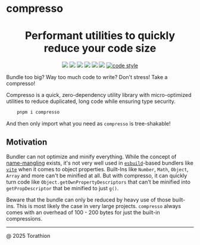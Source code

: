 # compresso

<p align="center">
<h1 align="center">Performant utilities to quickly reduce your code size</h1>
<p align="center">
  <a href="https://www.npmjs.com/package/compresso"><img src="https://img.shields.io/npm/v/compresso?style=for-the-badge&logo=npm"/></a>
  <a href="https://npmtrends.com/compresso"><img src="https://img.shields.io/npm/dm/compresso?style=for-the-badge"/></a>
  <a href="https://bundlephobia.com/package/compresso"><img src="https://img.shields.io/bundlephobia/minzip/compresso?style=for-the-badge"/></a>
  <a href="./LICENSE"><img src="https://img.shields.io/github/license/Torathion/compresso?style=for-the-badge"/></a>
  <a href="https://codecov.io/gh/torathion/compresso"><img src="https://codecov.io/gh/torathion/compresso/branch/main/graph/badge.svg?style=for-the-badge" /></a>
  <a href="https://github.com/torathion/compresso/actions"><img src="https://img.shields.io/github/actions/workflow/status/torathion/compresso/build.yml?style=for-the-badge&logo=esbuild"/></a>
  <a href="https://github.com/prettier/prettier#readme"><img alt="code style" src="https://img.shields.io/badge/code_style-prettier-ff69b4.svg?style=for-the-badge&logo=prettier"></a>
</p>
</p>

Bundle too big? Way too much code to write? Don't stress! Take a compresso!

Compresso is a quick, zero-dependency utility library with micro-optimized utilities to reduce duplicated, long code while ensuring type security.

```powershell
    pnpm i compresso
```

And then only import what you need as `compresso` is tree-shakable!

## Motivation

Bundler can not optimize and minify everything. While the concept of [name-mangling](https://en.wikipedia.org/wiki/Name_mangling) exists, it's not very well used in [`esbuild`](https://esbuild.github.io/)-based bundlers like [`vite`](https://vite.dev/) when it comes to object properties. Built-Ins like `Number`, `Math`, `Object`, `Array` and more can't be minified at all. But with compresso, it can quickly turn code like `Object.getOwnPropertyDescriptors` that can't be minified into `getPropDescriptor` that be minified to just `g()`.

Beware that the bundle can only be reduced by heavy use of those built-ins. This is most likely the case in very large projects. `compresso` always comes with an overhead of 100 - 200 bytes for just the built-in compressions.

---
@ 2025 Torathion
